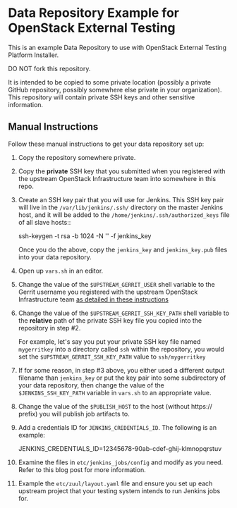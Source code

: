 Data Repository Example for OpenStack External Testing
======================================================

This is an example Data Repository to use with OpenStack External Testing Platform Installer.

DO NOT fork this repository.

It is intended to be copied to some private location (possibly a
private GitHub repository, possibly somewhere else private in your organization). This
repository will contain private SSH keys and other sensitive information.

Manual Instructions
-------------------

Follow these manual instructions to get your data repository set up:

1. Copy the repository somewhere private.

2. Copy the **private** SSH key that you submitted when you registered with the upstream
   OpenStack Infrastructure team into somewhere in this repo.

3. Create an SSH key pair that you will use for Jenkins. This SSH key pair will live
   in the `/var/lib/jenkins/.ssh/` directory on the master Jenkins host, and it will
   be added to the `/home/jenkins/.ssh/authorized_keys` file of all slave hosts::

    ssh-keygen -t rsa -b 1024 -N '' -f jenkins_key

   Once you do the above, copy the `jenkins_key` and `jenkins_key.pub` files into your
   data repository.

4. Open up `vars.sh` in an editor.

5. Change the value of the `$UPSTREAM_GERRIT_USER` shell
   variable to the Gerrit username you registered with the upstream OpenStack Infrastructure
   team [as detailed in these instructions](http://ci.openstack.org/third_party.html#requesting-a-service-account)

6. Change the value of the `$UPSTREAM_GERRIT_SSH_KEY_PATH` shell variable to the **relative** path
   of the private SSH key file you copied into the repository in step #2.

   For example, let's say you put your private SSH key file named `mygerritkey` into a directory called `ssh`
   within the repository, you would set the `$UPSTREAM_GERRIT_SSH_KEY_PATH` value to
   `ssh/mygerritkey`

7. If for some reason, in step #3 above, you either used a different output filename than `jenkins_key` or put the
   key pair into some subdirectory of your data repository, then change the value of the `$JENKINS_SSH_KEY_PATH`
   variable in `vars.sh` to an appropriate value.

8. Change the value of the `$PUBLISH_HOST` to the host (without https:// prefix) you will publish
   job artifacts to.

9. Add a credentials ID for `JENKINS_CREDENTIALS_ID`.  The following is an example:
   
   JENKINS_CREDENTIALS_ID=12345678-90ab-cdef-ghij-klmnopqrstuv

10. Examine the files in `etc/jenkins_jobs/config` and modify as you need. Refer to this blog post
   for more information.

11. Example the `etc/zuul/layout.yaml` file and ensure you set up each upstream project that your
   testing system intends to run Jenkins jobs for.
